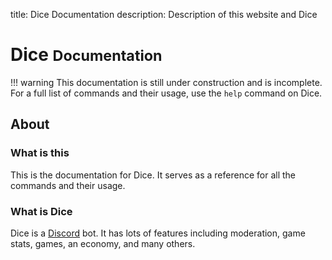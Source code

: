 title: Dice Documentation
description: Description of this website and Dice

# Dice <small>Documentation</small>

!!! warning
    This documentation is still under construction and is incomplete. For a full list of commands and their usage, use the `help` command on Dice.

## About

### What is this

This is the documentation for Dice. It serves as a reference for all the commands and their usage.

### What is Dice

Dice is a [Discord](https://discordapp.com) bot. It has lots of features including moderation, game stats, games, an economy, and many others.
